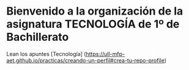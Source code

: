 # Bienvenido a la organización de la asignatura TECNOLOGÍA de 1º de Bachillerato


Lean los apuntes  [Tecnología] (https://ull-mfp-aet.github.io/practicas/creando-un-perfil#crea-tu-repo-profile)



